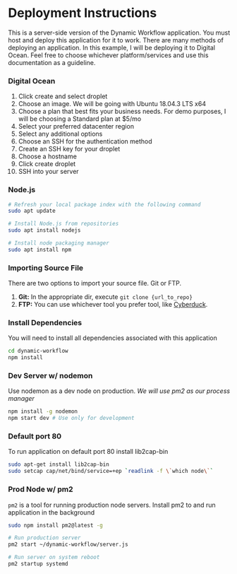 # Deployment Instructions
This is a server-side version of the Dynamic Workflow application. You must host and deploy this application for it to work. There are many methods of deploying an application. In this example, I will be deploying it to Digital Ocean. Feel free to choose whichever platform/services and use this documentation as a guideline.

### Digital Ocean
1. Click create and select droplet
2. Choose an image. We will be going with Ubuntu 18.04.3 LTS x64
3. Choose a plan that best fits your business needs. For demo purposes, I will be choosing a Standard plan at $5/mo
4. Select your preferred datacenter region
5. Select any additional options
6. Choose an SSH for the authentication method
7. Create an SSH key for your droplet
8. Choose a hostname
9. Click create droplet
10. SSH into your server

### Node.js
```sh
# Refresh your local package index with the following command
sudo apt update

# Install Node.js from repositories
sudo apt install nodejs

# Install node packaging manager
sudo apt install npm
```

### Importing Source File
There are two options to import your source file.  Git or FTP.
1. **Git:** In the appropriate dir, execute `git clone {url_to_repo}`
2. **FTP:** You can use whichever tool you prefer tool, like [Cyberduck](https://cyberduck.io/).

### Install Dependencies

You will need to install all dependencies associated with this application
```sh
cd dynamic-workflow
npm install
```

### Dev Server w/ nodemon
Use nodemon as a dev node on production. *We will use pm2 as our process manager*

```sh
npm install -g nodemon
npm start dev # Use only for development
```

### Default port 80
To run application on default port 80 install lib2cap-bin
```sh
sudo apt-get install lib2cap-bin
sudo setcap cap/net/bind/service=+ep `readlink -f \`which node\``
```

### Prod Node w/ pm2
`pm2` is a tool for running production node servers.  Install pm2 to and run application in the background
```sh
sudo npm install pm2@latest -g

# Run production server
pm2 start ~/dynamic-workflow/server.js

# Run server on system reboot
pm2 startup systemd
```
